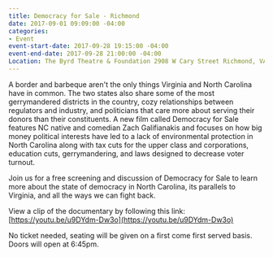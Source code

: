```yaml
---
title: Democracy for Sale - Richmond
date: 2017-09-01 09:09:00 -04:00
categories:
- Event
event-start-date: 2017-09-28 19:15:00 -04:00
event-end-date: 2017-09-28 21:00:00 -04:00
Location: The Byrd Theatre & Foundation 2908 W Cary Street Richmond, VA 23221
---
```


A border and barbeque aren't the only things Virginia and North Carolina have in common. The two states also share some of the most gerrymandered districts in the country, cozy relationships between regulators and industry, and politicians that care more about serving their donors than their constituents. A new film called Democracy for Sale features NC native and comedian Zach Galifianakis and focuses on how big money political interests have led to a lack of environmental protection in North Carolina along with tax cuts for the upper class and corporations, education cuts, gerrymandering, and laws designed to decrease voter turnout.

Join us for a free screening and discussion of Democracy for Sale to learn more about the state of democracy in North Carolina, its parallels to Virginia, and all the ways we can fight back.

View a clip of the documentary by following this link: [https://youtu.be/u9DYdm-Dw3o](https://youtu.be/u9DYdm-Dw3o)

No ticket needed, seating will be given on a first come first served basis. Doors will open at 6:45pm.